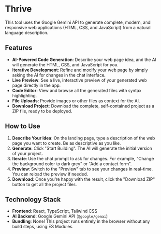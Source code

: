 # Thrive

This tool uses the Google Gemini API to generate complete, modern, and responsive web applications (HTML, CSS, and JavaScript) from a natural language description.

## Features

- **AI-Powered Code Generation**: Describe your web page idea, and the AI will generate the HTML, CSS, and JavaScript for you.
- **Iterative Development**: Refine and modify your web page by simply asking the AI for changes in the chat interface.
- **Live Preview**: See a live, interactive preview of your generated web page directly in the app.
- **Code Editor**: View and browse all the generated files with syntax highlighting.
- **File Uploads**: Provide images or other files as context for the AI.
- **Download Project**: Download the complete, self-contained project as a ZIP file, ready to be deployed.

## How to Use

1.  **Describe Your Idea**: On the landing page, type a description of the web page you want to create. Be as descriptive as you like.
2.  **Generate**: Click "Start Building". The AI will generate the initial version of your project.
3.  **Iterate**: Use the chat prompt to ask for changes. For example, "Change the background color to dark grey" or "Add a contact form".
4.  **Preview**: Switch to the "Preview" tab to see your changes in real-time. You can reload the preview if needed.
5.  **Download**: Once you're happy with the result, click the "Download ZIP" button to get all the project files.

## Technology Stack

- **Frontend**: React, TypeScript, Tailwind CSS
- **AI Backend**: Google Gemini API (`@google/genai`)
- **Bundling**: None! This project runs entirely in the browser without any build steps, using ES Modules.